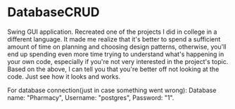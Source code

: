 # DatabaseCRUD
Swing GUI application.
Recreated one of the projects I did in college in a different language. It made me realize that it's better to spend a sufficient amount of time on planning and choosing design patterns, otherwise, you'll end up spending even more time trying to understand what's happening in your own code, especially if you're not very interested in the project's topic. Based on the above, I can tell you that you're better off not looking at the code. Just see how it looks and works. 

For database connection(just in case something went wrong): 
Database name: "Pharmacy", 
Username: "postgres", 
Password: "1".

